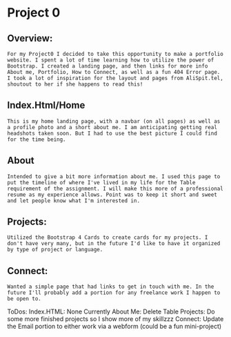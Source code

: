 # Project 0

## **Overview:**
    For my Project0 I decided to take this opportunity to make a portfolio website. I spent a lot of time learning how to utilize the power of Bootstrap. I created a landing page, and then links for more info About me, Portfolio, How to Connect, as well as a fun 404 Error page. I took a lot of inspiration for the layout and pages from AliSpit.tel, shoutout to her if she happens to read this!
## **Index.Html/Home**
    This is my home landing page, with a navbar (on all pages) as well as a profile photo and a short about me. I am anticipating getting real headshots taken soon. But I had to use the best picture I could find for the time being. 
## **About**
    Intended to give a bit more information about me. I used this page to put the timeline of where I've lived in my life for the Table requirement of the assignment. I will make this more of a professional resume as my experience allows. Point was to keep it short and sweet and let people know what I'm interested in. 
## **Projects:**
    Utilized the Bootstrap 4 Cards to create cards for my projects. I don't have very many, but in the future I'd like to have it organized by type of project or language.
## **Connect:**
    Wanted a simple page that had links to get in touch with me. In the future I'll probably add a portion for any freelance work I happen to be open to. 



ToDos:
    Index.HTML:
        None Currently
    About Me:
        Delete Table
    Projects:
        Do some more finished projects so I show more of my skillzzz 
    Connect:
        Update the Email portion to either work via a webform (could be a fun mini-project)
    